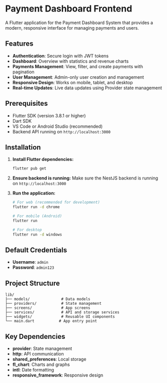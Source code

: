 # Payment Dashboard Frontend

A Flutter application for the Payment Dashboard System that provides a modern, responsive interface for managing payments and users.

## Features

- **Authentication**: Secure login with JWT tokens
- **Dashboard**: Overview with statistics and revenue charts
- **Payments Management**: View, filter, and create payments with pagination
- **User Management**: Admin-only user creation and management
- **Responsive Design**: Works on mobile, tablet, and desktop
- **Real-time Updates**: Live data updates using Provider state management

## Prerequisites

- Flutter SDK (version 3.8.1 or higher)
- Dart SDK
- VS Code or Android Studio (recommended)
- Backend API running on `http://localhost:3000`

## Installation

1. **Install Flutter dependencies:**
   ```bash
   flutter pub get
   ```

2. **Ensure backend is running:**
   Make sure the NestJS backend is running on `http://localhost:3000`

3. **Run the application:**
   ```bash
   # For web (recommended for development)
   flutter run -d chrome
   
   # For mobile (Android)
   flutter run
   
   # For desktop
   flutter run -d windows
   ```

## Default Credentials

- **Username**: `admin`
- **Password**: `admin123`

## Project Structure

```
lib/
├── models/              # Data models
├── providers/           # State management
├── screens/             # App screens
├── services/            # API and storage services
├── widgets/             # Reusable UI components
└── main.dart           # App entry point
```

## Key Dependencies

- **provider**: State management
- **http**: API communication
- **shared_preferences**: Local storage
- **fl_chart**: Charts and graphs
- **intl**: Date formatting
- **responsive_framework**: Responsive design
